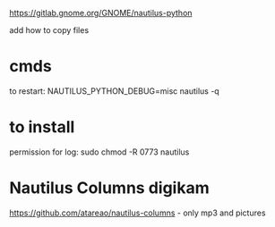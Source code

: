 https://gitlab.gnome.org/GNOME/nautilus-python

add how to copy files
# cmds

to restart: NAUTILUS_PYTHON_DEBUG=misc nautilus -q

# to install

permission for log: sudo chmod -R 0773 nautilus



# Nautilus Columns digikam

https://github.com/atareao/nautilus-columns - only mp3 and pictures


